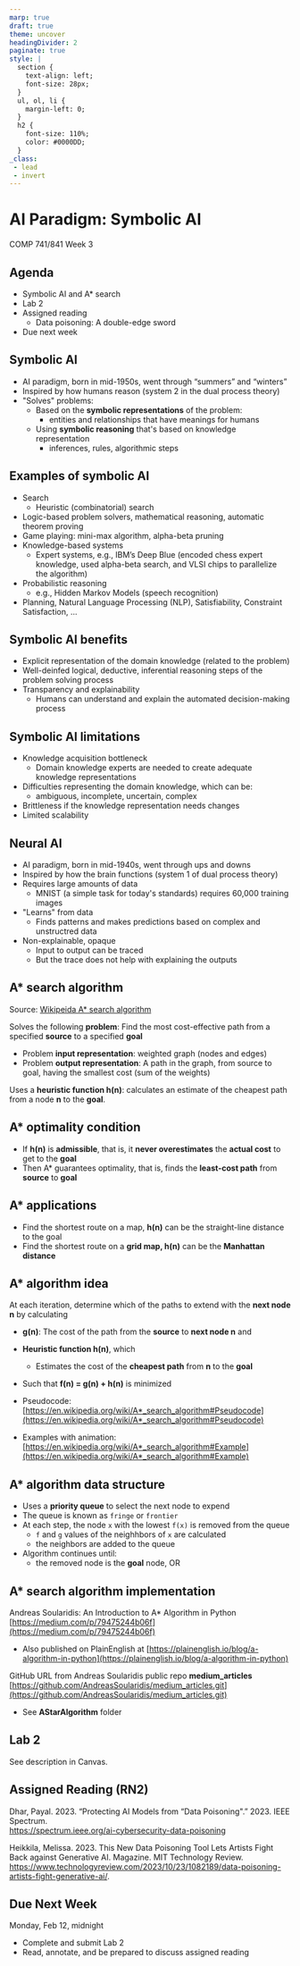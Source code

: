 ```yaml
---
marp: true
draft: true
theme: uncover
headingDivider: 2
paginate: true
style: |
  section {
    text-align: left;
    font-size: 28px;
  }
  ul, ol, li {
    margin-left: 0;
  }
  h2 {
    font-size: 110%;
    color: #0000DD;
  }
_class:
 - lead
 - invert
---
```


# AI Paradigm: Symbolic AI
COMP 741/841 Week 3​

## Agenda​
- Symbolic AI and A* search
- Lab 2 
- Assigned reading
    - Data poisoning: A double-edge sword
- Due next week

## Symbolic AI​
- AI paradigm, born in mid-1950s, went through “summers” and “winters”
- Inspired by how humans reason​ (system 2 in the dual process theory)
- "Solves" problems: 
    - Based on the **symbolic representations** of the problem:
        - entities and relationships that ​have meanings for humans​
    - Using **symbolic reasoning** that's based on knowledge representation
        - inferences, rules, algorithmic steps

## Examples of symbolic AI
- Search​
    - Heuristic (combinatorial) search
- Logic-based problem solvers, mathematical reasoning, automatic theorem proving​
- Game playing​: mini-max algorithm, alpha-beta pruning​
- Knowledge-based systems​
    - Expert systems, e.g., IBM’s Deep Blue (encoded chess expert knowledge, used alpha-beta search, and VLSI chips to parallelize the algorithm)​
- Probabilistic reasoning​
    - e.g., Hidden Markov Models (speech recognition)​
- Planning, Natural Language Processing (NLP), Satisfiability, Constraint Satisfaction, …​

## Symbolic AI benefits
- Explicit representation of the domain knowledge (related to the problem)
- Well-deinfed logical, deductive, inferential reasoning steps of the problem solving process
- Transparency and explainability
    - Humans can understand and explain the automated decision-making process

## Symbolic AI limitations
- Knowledge acquisition bottleneck
    - Domain knowledge experts are needed to create adequate knowledge representations
- Difficulties representing the domain knowledge, which can be:
    - ambiguous, incomplete, uncertain, complex
- Brittleness if the knowledge representation needs changes
- Limited scalability

## Neural AI
- AI paradigm, born in mid-1940s, went through ups and downs
- Inspired by how the brain functions​ (system 1 of dual process theory)
- Requires large amounts of data​
    - MNIST (a simple task for today's standards) requires 60,000 training images​
- "Learns" from data
    - Finds patterns and makes predictions based on complex and unstructred data
- Non-explainable, opaque​
    - Input to output can be traced
    - But the trace does not help with explaining the outputs

## A* search algorithm ​
Source: [Wikipeida A* search algorithm](https://en.wikipedia.org/wiki/A*_search_algorithm)

Solves the following **problem**:​ Find the most cost-effective path from a specified **source** to a specified **goal​**

- Problem **input representation**: weighted graph (nodes and edges)​
- Problem **output representation**: A path in the graph, from source to goal, having the smallest cost (sum of the weights)​

Uses a **heuristic function h(n)**: calculates an estimate of the cheapest path from a node **n** to the **goal**.

## A* optimality condition
- If **h(n)** is **admissible**, that is, it **never overestimates** the **actual cost** to get to the **goal​​**
- Then A* guarantees optimality, that is, finds the **least-cost path** from **source** to **goal**

## A* applications
- Find the shortest route on a map, **h(n)** can be the straight-line distance to the goal​
- Find the shortest route on a **grid map, h(n)** can be the **Manhattan distance**​

## A* algorithm idea ​
At each iteration, determine which of the paths to extend with the **next node n** by calculating​
- **g(n)**: The cost of the path from the **source** to **next node n**  and​
- **Heuristic function h(n)**, which​
    - Estimates the cost of the **cheapest path** from **n** to the **goal**
- Such that **f(n) = g(n) + h(n)** is minimized​​

- Pseudocode: [https://en.wikipedia.org/wiki/A*_search_algorithm#Pseudocode](https://en.wikipedia.org/wiki/A*_search_algorithm#Pseudocode)
- Examples with animation: [https://en.wikipedia.org/wiki/A*_search_algorithm#Example](https://en.wikipedia.org/wiki/A*_search_algorithm#Example)

## A* algorithm data structure
- Uses a **priority queue** to select the next node to expend
- The queue is known as `fringe` or `frontier`
- At each step, the node `x` with the lowest `f(x)` is removed from the queue
    - `f` and `g` values of the neighhbors of `x` are calculated
    - the neighbors are added to the queue
- Algorithm continues until:
    - the removed node is the **goal** node, OR 

## A* search algorithm implementation
Andreas Soularidis: An Introduction to A* Algorithm in Python
[https://medium.com/p/79475244b06f](https://medium.com/p/79475244b06f)
- Also published on PlainEnglish at [https://plainenglish.io/blog/a-algorithm-in-python](https://plainenglish.io/blog/a-algorithm-in-python)

GitHub URL from Andreas Soularidis public repo **medium_articles** [https://github.com/AndreasSoularidis/medium_articles.git](https://github.com/AndreasSoularidis/medium_articles.git)
- See **AStarAlgorithm** folder​

## Lab 2
See description in Canvas. 

## Assigned Reading (RN2)
Dhar, Payal. 2023. “Protecting AI Models from “Data Poisoning".” 2023. IEEE Spectrum.  
https://spectrum.ieee.org/ai-cybersecurity-data-poisoning 

Heikkila, Melissa. 2023. This New Data Poisoning Tool Lets Artists Fight Back against Generative AI. Magazine. MIT Technology Review. https://www.technologyreview.com/2023/10/23/1082189/data-poisoning-artists-fight-generative-ai/.

## Due Next Week​
Monday, Feb 12, midnight
- Complete and submit Lab 2
- Read, annotate, and be prepared to discuss assigned reading




